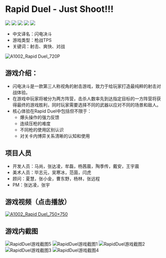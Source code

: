 # Rapid Duel - Just Shoot!!!
[![](https://img.shields.io/badge/-DaVinci-MediumPurple)](http://api.projectdavinci.com/)
[![](https://img.shields.io/badge/project-Ava-ff69b4)](https://github.com/lilith-avatar/avatar-ava/projects/1)
[![](https://img.shields.io/badge/-api%20plugin-9cf)](https://github.com/lilith-avatar/davinci-api-wrap)
[![](https://img.shields.io/github/v/release/lilith-avatar/rapid-duel)](https://github.com/lilith-avatar/rapid-duel/releases)
[![](https://img.shields.io/badge/smap-download-success)](https://github.com/lilith-avatar/rapid-duel/raw/main/Smap/Rapid_Duel.smap)
* 中文译名：闪电决斗
* 游戏类型：枪战TPS
* 关键词：射击、爽快、对战

![A1002_Rapid Duel_720P](https://user-images.githubusercontent.com/64057282/114544449-3648e200-9c8d-11eb-83df-1e76383a9413.jpg)

## 游戏介绍：                                                                        
* 闪电决斗是一款第三人称视角的射击游戏，致力于给玩家打造最纯粹的射击对战体验。                                                                
* 在游戏中玩家将被分为两方阵营，击杀人数率先到达指定目标的一方阵营将获得最终的游戏胜利，同时玩家需要选择不同的武器以应对不同的场景和敌人。
* 核心体验在Rapid Duel中包括但不限于：                                                                
  * 爆头操作的强力反馈
  * 连续压枪的难度
  * 不同枪的使用区别认识
  * 对关卡内博弈关系清晰的认知和使用                                                        

## 项目人员
* 开发人员：马尚，张达凌，牟磊，杨茜晨，陶季传，戴安，王宇晨
* 美术人员：毕志元，吴寒冰，范茵，闫虎
* 顾问：夏慧，张小金，曹东野，杨林，张远程
* PM：张达凌，张宇

## 游戏视频（点击播放）
[![A1002_Rapid Duel_750×750](https://user-images.githubusercontent.com/64057282/114544458-3943d280-9c8d-11eb-8693-2ad7074ea55b.jpg)](https://user-images.githubusercontent.com/64057282/114544711-93dd2e80-9c8d-11eb-8bc9-cf8850c358cf.mp4)

## 游戏内截图
![RapidDuel游戏截图5](https://user-images.githubusercontent.com/64057282/114544435-321cc480-9c8d-11eb-9de0-076b57248812.jpg)
![RapidDuel游戏截图1](https://user-images.githubusercontent.com/64057282/114544473-4234a400-9c8d-11eb-9e16-e311cd4bae5d.jpg)
![RapidDuel游戏截图2](https://user-images.githubusercontent.com/64057282/114544480-42cd3a80-9c8d-11eb-8a34-6ccbafc1c75c.jpg)
![RapidDuel游戏截图3](https://user-images.githubusercontent.com/64057282/114544481-43fe6780-9c8d-11eb-8768-23a881b05e1d.jpg)
![RapidDuel游戏截图4](https://user-images.githubusercontent.com/64057282/114544486-452f9480-9c8d-11eb-818d-57483df0ef52.jpg)

